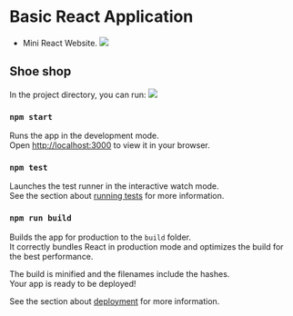 # Basic React Application 

- Mini React Website. 
<img src="![ezgif com-gif-maker](https://user-images.githubusercontent.com/100747899/190060596-31f08133-cb55-4320-a086-273826e37574.gif)
">
## Shoe shop

In the project directory, you can run:
<img src="![ezgif com-gif-maker](https://user-images.githubusercontent.com/100747899/190060596-31f08133-cb55-4320-a086-273826e37574.gif)
">

### `npm start`

Runs the app in the development mode.\
Open [http://localhost:3000](http://localhost:3000) to view it in your browser.



### `npm test`

Launches the test runner in the interactive watch mode.\
See the section about [running tests](https://facebook.github.io/create-react-app/docs/running-tests) for more information.

### `npm run build`

Builds the app for production to the `build` folder.\
It correctly bundles React in production mode and optimizes the build for the best performance.

The build is minified and the filenames include the hashes.\
Your app is ready to be deployed!

See the section about [deployment](https://facebook.github.io/create-react-app/docs/deployment) for more information.

